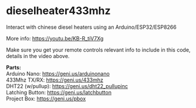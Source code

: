 # dieselheater433mhz
Interact with chinese diesel heaters using an Arduino/ESP32/ESP8266

More info: https://youtu.be/KB-R_tiV7Xg

Make sure you get your remote controls relevant info to include in this code, details in the video above.

**Parts:**  
Arduino Nano: https://geni.us/arduinonano  
433Mhz TX/RX: https://geni.us/433mhz  
DHT22 (w/pullup): https://geni.us/dht22_pullupinc  
Latching Button: https://geni.us/latchbutton  
Project Box: https://geni.us/pbox



